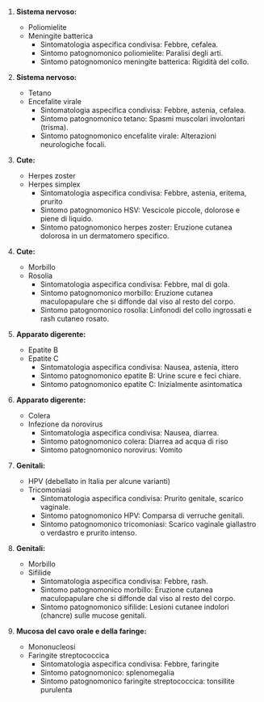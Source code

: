 

1. **Sistema nervoso:**
   - Poliomielite 
   - Meningite batterica
     - Sintomatologia aspecifica condivisa: Febbre, cefalea.
     - Sintomo patognomonico poliomielite: Paralisi degli arti.
     - Sintomo patognomonico meningite batterica: Rigidità del collo.

2. **Sistema nervoso:**
   - Tetano 
   - Encefalite virale
     - Sintomatologia aspecifica condivisa: Febbre, astenia, cefalea.
     - Sintomo patognomonico tetano: Spasmi muscolari involontari (trisma).
     - Sintomo patognomonico encefalite virale: Alterazioni neurologiche focali.

3. **Cute:**
   - Herpes zoster
   - Herpes simplex
     - Sintomatologia aspecifica condivisa: Febbre, astenia, eritema, prurito
     - Sintomo patognomonico HSV: Vescicole piccole, dolorose e piene di liquido.
     - Sintomo patognomonico herpes zoster: Eruzione cutanea dolorosa in un dermatomero specifico.

4. **Cute:**
   - Morbillo 
   - Rosolia
     - Sintomatologia aspecifica condivisa: Febbre, mal di gola.
     - Sintomo patognomonico morbillo: Eruzione cutanea maculopapulare che si diffonde dal viso al resto del corpo.
     - Sintomo patognomonico rosolia: Linfonodi del collo ingrossati e rash cutaneo rosato.

5. **Apparato digerente:**
   - Epatite B
   - Epatite C
     - Sintomatologia aspecifica condivisa: Nausea, astenia, ittero
     - Sintomo patognomonico epatite B: Urine scure e feci chiare.
     - Sintomo patognomonico epatite C: Inizialmente asintomatica

6. **Apparato digerente:**
   - Colera
   - Infezione da norovirus
     - Sintomatologia aspecifica condivisa: Nausea,  diarrea.
     - Sintomo patognomonico colera: Diarrea ad acqua di riso
     - Sintomo patognomonico norovirus: Vomito 

7. **Genitali:**
   - HPV (debellato in Italia per alcune varianti)
   - Tricomoniasi
     - Sintomatologia aspecifica condivisa: Prurito genitale, scarico vaginale.
     - Sintomo patognomonico HPV: Comparsa di verruche genitali.
     - Sintomo patognomonico tricomoniasi: Scarico vaginale giallastro o verdastro e prurito intenso.

8. **Genitali:**
   - Morbillo 
   - Sifilide
     - Sintomatologia aspecifica condivisa: Febbre, rash.
     - Sintomo patognomonico morbillo: Eruzione cutanea maculopapulare che si diffonde dal viso al resto del corpo.
     - Sintomo patognomonico sifilide: Lesioni cutanee indolori (chancre) sulle mucose genitali.

9. **Mucosa del cavo orale e della faringe:**
   - Mononucleosi 
   - Faringite streptococcica
     - Sintomatologia aspecifica condivisa: Febbre, faringite
     - Sintomo patognomonico: splenomegalia
     - Sintomo patognomonico faringite streptococcica: tonsillite purulenta
